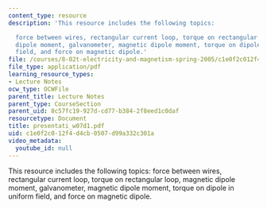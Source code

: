 ```yaml
---
content_type: resource
description: 'This resource includes the following topics:

  force between wires, rectangular current loop, torque on rectangular loop, magnetic
  dipole moment, galvanometer, magnetic dipole moment, torque on dipole in uniform
  field, and force on magnetic dipole.'
file: /courses/8-02t-electricity-and-magnetism-spring-2005/c1e0f2c012f4d4cb0507d99a332c301a_presentati_w07d1.pdf
file_type: application/pdf
learning_resource_types:
- Lecture Notes
ocw_type: OCWFile
parent_title: Lecture Notes
parent_type: CourseSection
parent_uid: 8c57fc19-927d-cd77-b384-2f8eed1c0daf
resourcetype: Document
title: presentati_w07d1.pdf
uid: c1e0f2c0-12f4-d4cb-0507-d99a332c301a
video_metadata:
  youtube_id: null
---
```

This resource includes the following topics:
force between wires, rectangular current loop, torque on rectangular loop, magnetic dipole moment, galvanometer, magnetic dipole moment, torque on dipole in uniform field, and force on magnetic dipole.

